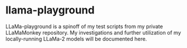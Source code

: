 # llama-playground
LLaMa-playground is a spinoff of my test scripts from my private LLaMaMonkey repository. My investigations and further utilization of my locally-running LLaMa-2 models will be documented here.
